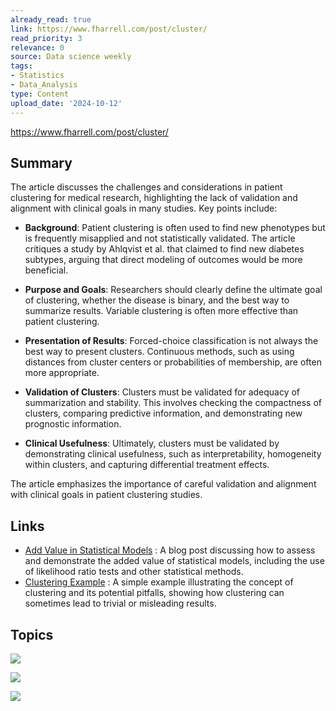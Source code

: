 ```yaml
---
already_read: true
link: https://www.fharrell.com/post/cluster/
read_priority: 3
relevance: 0
source: Data science weekly
tags:
- Statistics
- Data_Analysis
type: Content
upload_date: '2024-10-12'
---
```


https://www.fharrell.com/post/cluster/
## Summary

The article discusses the challenges and considerations in patient clustering for medical research, highlighting the lack of validation and alignment with clinical goals in many studies. Key points include:

- **Background**: Patient clustering is often used to find new phenotypes but is frequently misapplied and not statistically validated. The article critiques a study by Ahlqvist et al. that claimed to find new diabetes subtypes, arguing that direct modeling of outcomes would be more beneficial.

- **Purpose and Goals**: Researchers should clearly define the ultimate goal of clustering, whether the disease is binary, and the best way to summarize results. Variable clustering is often more effective than patient clustering.

- **Presentation of Results**: Forced-choice classification is not always the best way to present clusters. Continuous methods, such as using distances from cluster centers or probabilities of membership, are often more appropriate.

- **Validation of Clusters**: Clusters must be validated for adequacy of summarization and stability. This involves checking the compactness of clusters, comparing predictive information, and demonstrating new prognostic information.

- **Clinical Usefulness**: Ultimately, clusters must be validated by demonstrating clinical usefulness, such as interpretability, homogeneity within clusters, and capturing differential treatment effects.

The article emphasizes the importance of careful validation and alignment with clinical goals in patient clustering studies.
## Links

- [Add Value in Statistical Models](https://fharrell.com/post/addvalue) : A blog post discussing how to assess and demonstrate the added value of statistical models, including the use of likelihood ratio tests and other statistical methods.
- [Clustering Example](https://darrendahly.github.io/post/cluster) : A simple example illustrating the concept of clustering and its potential pitfalls, showing how clustering can sometimes lead to trivial or misleading results.

## Topics

![](topics/Concept/Patient%20Clustering)

![](topics/Concept/Variable%20Clustering)

![](topics/Concept/Sparse%20Principal%20Components%20Analysis%20PCA)